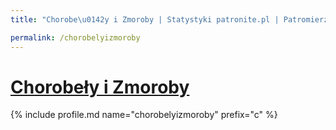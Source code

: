 ```yaml
---
title: "Chorobe\u0142y i Zmoroby | Statystyki patronite.pl | Patromierz"

permalink: /chorobelyizmoroby
---
```


# [Chorobeły i Zmoroby](https://patronite.pl/chorobelyizmoroby)

{% include profile.md name="chorobelyizmoroby" prefix="c" %}
